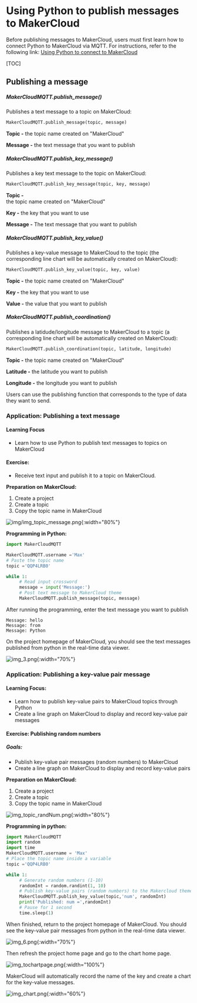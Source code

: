 # Using Python to publish messages to MakerCloud
Before publishing messages to MakerCloud, users must first learn how to connect Python to MakerCloud via MQTT. For instructions, refer to the following link:
[Using Python to connect to MakerCloud](../../ch4_connect/python/connect_python.md)

[TOC]

## Publishing a message

##### MakerCloudMQTT.publish_message()
Publishes a text message to a topic on MakerCloud:
```python
MakerCloudMQTT.publish_message(topic, message)
```
**Topic -**
the topic name created on "MakerCloud"

**Message -**
the text message that you want to publish

##### MakerCloudMQTT.publish_key_message()
Publishes a key text message to the topic on MakerCloud:
```python
MakerCloudMQTT.publish_key_message(topic, key, message)
```
**Topic -**  
the topic name created on "MakerCloud"

**Key -**
the key that you want to use

**Message -**
The text message that you want to publish

##### MakerCloudMQTT.publish_key_value()
Publishes a key-value message to MakerCloud to the topic (the corresponding line chart will be automatically created on MakerCloud):
```python
MakerCloudMQTT.publish_key_value(topic, key, value)
```
**Topic -**
the topic name created on "MakerCloud"

**Key -**
the key that you want to use

**Value -**
the value that you want to publish

##### MakerCloudMQTT.publish_coordination()
Publishes a latidude/longitude message to MakerCloud to a topic (a corresponding line chart will be automatically created on MakerCloud):
```python
MakerCloudMQTT.publish_coordination(topic, latitude, longitude)
```
**Topic -**
the topic name created on "MakerCloud"

**Latitude -**
the latitude you want to publish

**Longitude -**
the longitude you want to publish

Users can use the publishing function that corresponds to the type of data they want to send.

### Application: Publishing a text message
#### Learning Focus
- Learn how to use Python to publish text messages to topics on MakerCloud

#### Exercise:
- Receive text input and publish it to a topic on MakerCloud.

**Preparation on MakerCloud:**

1. Create a project
2. Create a topic
3. Copy the topic name in MakerCloud

![img/img_topic_message.png](img/img_topic_message.png){:width="80%"}
   
**Programming in Python:**
```python
import MakerCloudMQTT

MakerCloudMQTT.username ='Max'
# Paste the topic name
topic ='QQP4LRB0'

while 1:
     # Read input crossword
     message = input('Message:')
     # Post text message to MakerCloud theme
     MakerCloudMQTT.publish_message(topic, message)
```

After running the programming, enter the text message you want to publish
```
Message: hello
Message: from
Message: Python
```

On the project homepage of MakerCloud, you should see the text messages published from python in the real-time data viewer.

![img_3.png](img/img_3.png){:width="70%"}
### Application: Publishing a key-value pair message
#### Learning Focus:
- Learn how to publish key-value pairs to MakerCloud topics through Python
- Create a line graph on MakerCloud to display and record key-value pair messages

#### Exercise: Publishing random numbers
##### Goals:
- Publish key-value pair messages (random numbers) to MakerCloud
- Create a line graph on MakerCloud to display and record key-value pairs

**Preparation on MakerCloud:**

1. Create a project
2. Create a topic
3. Copy the topic name in MakerCloud

![img_topic_randNum.png](img/img_topic_randNum.png){:width="80%"}

**Programming in python:**
```python
import MakerCloudMQTT
import random
import time
MakerCloudMQTT.username = 'Max'
# Place the topic name inside a variable
topic ='QQP4LRB0'

while 1:
     # Generate random numbers (1-10)
     randomInt = random.randint(1, 10)
     # Publish key-value pairs (random numbers) to the Makercloud theme
     MakerCloudMQTT.publish_key_value(topic,'num', randomInt)
     print('Published: num =',randomInt)
     # Pause for 1 second
     time.sleep(1)

```
When finished, return to the project homepage of MakerCloud.
You should see the key-value pair messages from python in the real-time data viewer.

![img_6.png](img/img_6.png){:width="70%"}

Then refresh the project home page and go to the chart home page.

![img_tochartpage.png](img/img_tochartpage.png){:width="100%"}

MakerCloud will automatically record the name of the key and create a chart for the key-value messages.

![img_chart.png](img/img_chart.png){:width="60%"}